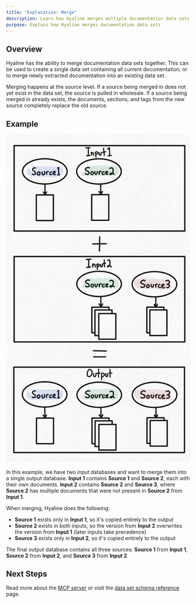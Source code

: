 ```yaml
---
title: "Explanation: Merge"
description: Learn how Hyaline merges multiple documentation data sets
purpose: Explain how Hyaline merges documentation data sets
---
```

## Overview

Hyaline has the ability to merge documentation data sets together. This can be used to create a single data set containing all current documentation, or to merge newly extracted documentation into an existing data set.

Merging happens at the source level. If a source being merged in does not yet exist in the data set, the source is pulled in wholesale. If a source being merged in already exists, the documents, sections, and tags from the new source completely replace the old source.

## Example

<div class="portrait">

![Example](./_img/merge-example.svg)

In this example, we have two input databases and want to merge them into a single output database. **Input 1** contains **Source 1** and **Source 2**, each with their own documents. **Input 2** contains **Source 2** and **Source 3**, where **Source 2** has multiple documents that were not present in **Source 2** from **Input 1**.

When merging, Hyaline does the following:
- **Source 1** exists only in **Input 1**, so it's copied entirely to the output
- **Source 2** exists in both inputs, so the version from **Input 2** overwrites the version from **Input 1** (later inputs take precedence)
- **Source 3** exists only in **Input 2**, so it's copied entirely to the output

The final output database contains all three sources: **Source 1** from **Input 1**, **Source 2** from **Input 2**, and **Source 3** from **Input 2**.

</div>

## Next Steps
Read more about the [MCP server](./mcp.md) or visit the [data set schema reference](../reference/data-set.md) page.